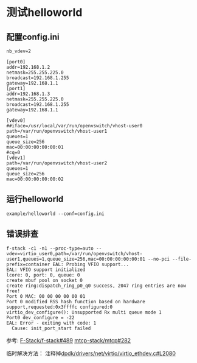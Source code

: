 # 测试helloworld

## 配置config.ini

```shell
nb_vdev=2
```

```shell
[port0]
addr=192.168.1.2
netmask=255.255.225.0
broadcast=192.168.1.255
gateway=192.168.1.1
[port1]
addr=192.168.1.3
netmask=255.255.225.0
broadcast=192.168.1.255
gateway=192.168.1.1
```

```shell
[vdev0]
##iface=/usr/local/var/run/openvswitch/vhost-user0
path=/var/run/openvswitch/vhost-user1
queues=1
queue_size=256
mac=00:00:00:00:00:01
#cq=0
[vdev1]
path=/var/run/openvswitch/vhost-user2
queues=1
queue_size=256
mac=00:00:00:00:00:02
```

## 运行helloworld

```shell
example/helloworld --conf=config.ini
```

## 错误排查

```shell
f-stack -c1 -n1 --proc-type=auto --vdev=virtio_user0,path=/var/run/openvswitch/vhost-user1,queues=1,queue_size=256,mac=00:00:00:00:00:01 --no-pci --file-prefix=container EAL: Probing VFIO support...
EAL: VFIO support initialized
lcore: 0, port: 0, queue: 0
create mbuf pool on socket 0
create ring:dispatch_ring_p0_q0 success, 2047 ring entries are now free!
Port 0 MAC: 00 00 00 00 00 01
Port 0 modified RSS hash function based on hardware support,requested:0x3ffffc configured:0
virtio_dev_configure(): Unsupported Rx multi queue mode 1
Port0 dev_configure = -22
EAL: Error - exiting with code: 1
  Cause: init_port_start failed
 ```
 
 参考:
 [F-Stack/f-stack#489](https://github.com/F-Stack/f-stack/issues/489)
 [mtcp-stack/mtcp#282](https://github.com/mtcp-stack/mtcp/issues/282)
 
 临时解决方法：
 注释掉[dpdk/drivers/net/virtio/virtio_ethdev.c#L2080](https://github.com/F-Stack/f-stack/blob/2df8fe233511da315136e8a64f0f63428b5cab73/dpdk/drivers/net/virtio/virtio_ethdev.c#L2080)
